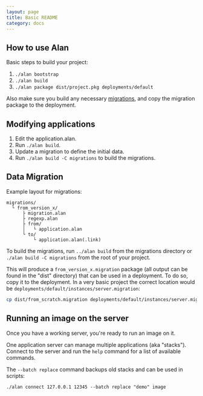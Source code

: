 ```yaml
---
layout: page
title: Basic README
category: docs
---
```



## How to use Alan
Basic steps to build your project:

1. `./alan bootstrap`
2. `./alan build`
3. `./alan package dist/project.pkg deployments/default`

Also make sure you build any necessary [migrations](#data-migration), and copy the migration package to the deployment.


## Modifying applications

1. Edit the application.alan.
2. Run `./alan build`.
3. Update a migration to define the initial data.
2. Run `./alan build -C migrations` to build the migrations.


## Data Migration
Example layout for migrations:

```
migrations/
  └ from_version_x/
      ├ migration.alan
      ├ regexp.alan
      ├ from/
      │   └ application.alan
      └ to/
          └ application.alan(.link)
```

To build the migrations, run `../alan build` from the migrations directory or `./alan build -C migrations` from the root of your project.

This will produce a `from_version_x.migration` package (all output can be found in the "dist" directory) that can be used in a deployment. To do so, copy it to the deployment. In a very basic project the correct location would be `deployments/default/instances/server.migration`:

```sh
cp dist/from_scratch.migration deployments/default/instances/server.migration
```


## Running an image on the server
Once you have a working server, you're ready to run an image on it.

One application server can manage multiple applications (aka "stacks").
Connect to the server and run the `help` command for a list of available commands.

The `--batch replace` command backups old stacks and can be used in scripts:

```
./alan connect 127.0.0.1 12345 --batch replace "demo" image
```

